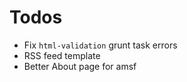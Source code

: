 # Todos

- Fix `html-validation` grunt task errors
- RSS feed template
- Better About page for amsf
